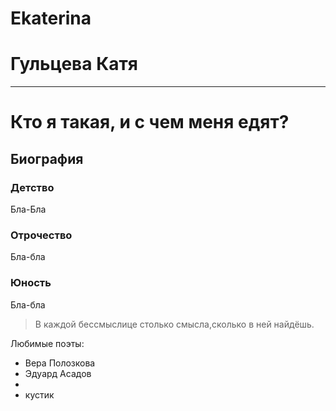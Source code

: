 # Ekaterina
# Гульцева Катя

-------------------

# Кто я такая, и с чем меня едят?
## Биография

### Детство
Бла-Бла
### Отрочество
Бла-бла
### Юность
Бла-бла

> В каждой бессмыслице столько смысла,сколько в ней найдёшь.

Любимые поэты:
+ Вера Полозкова
+ Эдуард Асадов
+ 
+ кустик
